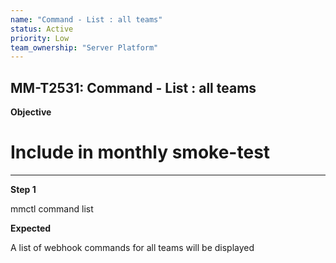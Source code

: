 ```yaml
---
name: "Command - List : all teams"
status: Active
priority: Low
team_ownership: "Server Platform"
---
```


## MM-T2531: Command - List : all teams

**Objective**

# Include in monthly smoke-test

---

**Step 1**

mmctl command list

**Expected**

A list of webhook commands for all teams will be displayed
